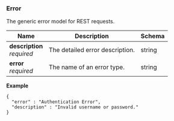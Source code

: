 
<a name="error"></a>
### Error
The generic error model for REST requests.


|Name|Description|Schema|
|---|---|---|
|**description**  <br>*required*|The detailed error description.|string|
|**error**  <br>*required*|The name of an error type.|string|

**Example**
```
{
  "error" : "Authentication Error",
  "description" : "Invalid username or password."
}
```



